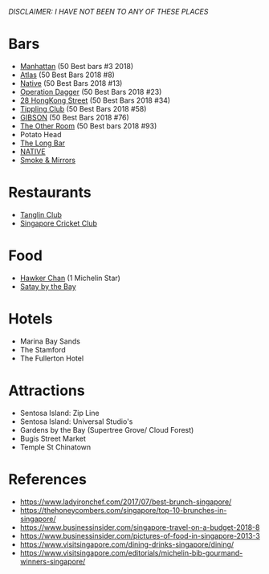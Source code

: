 *DISCLAIMER: I HAVE NOT BEEN TO ANY OF THESE PLACES*

# Bars
* [Manhattan](https://www.worlds50bestbars.com/fifty-best-bars-list/manhattan-regent.php?listID=474&pid=best-50-2018) (50 Best bars #3 2018)
* [Atlas](https://www.worlds50bestbars.com/fifty-best-bars-list/atlas.php?listID=474&pid=best-50-2018) (50 Best Bars 2018 #8)
* [Native](https://www.worlds50bestbars.com/fifty-best-bars-list/native.php?listID=474&pid=best-50-2018) (50 Best Bars 2018 #13)
* [Operation Dagger](https://www.worlds50bestbars.com/fifty-best-bars-list/operation-dagger.php?listID=474&pid=best-50-2018) (50 Best Bars 2018 #23)
* [28 HongKong Street](https://www.worlds50bestbars.com/fifty-best-bars-list/28-hong-kong-street.php?listID=474&pid=best-50-2018) (50 Best Bars 2018 #34)
* [Tippling Club](http://tipplingclub.com/mobile/) (50 Best Bars 2018 #58)
* [GIBSON](http://www.gibsonbar.sg/) (50 Best Bars 2018 #76)
* [The Other Room](https://www.theotherroom.com.sg/) (50 Best bars 2018 #93)
* Potato Head
* [The Long Bar](https://www.raffles.com/singapore/dining/long-bar/)
* [NATIVE](http://tribenative.com/)
* [Smoke & Mirrors](https://www.smokeandmirrors.com.sg/wp-content/uploads/2018/12/SM_FESTIVE-MENUW.pdf)

# Restaurants
* [Tanglin Club](https://www.ladyironchef.com/2017/07/best-brunch-singapore/)
* [Singapore Cricket Club](http://www.scc.org.sg/)

# Food
* [Hawker Chan](https://guide.michelin.com/sg/liao-fan-hawker-chan/restaurant) (1 Michelin Star)
* [Satay by the Bay](https://www.sataybythebay.com.sg/)

# Hotels
* Marina Bay Sands
* The Stamford
* The Fullerton Hotel

# Attractions
* Sentosa Island: Zip Line
* Sentosa Island: Universal Studio's
* Gardens by the Bay (Supertree Grove/ Cloud Forest)
* Bugis Street Market
* Temple St Chinatown

# References
* https://www.ladyironchef.com/2017/07/best-brunch-singapore/
* https://thehoneycombers.com/singapore/top-10-brunches-in-singapore/
* https://www.businessinsider.com/singapore-travel-on-a-budget-2018-8
* https://www.businessinsider.com/pictures-of-food-in-singapore-2013-3
* https://www.visitsingapore.com/dining-drinks-singapore/dining/
* https://www.visitsingapore.com/editorials/michelin-bib-gourmand-winners-singapore/
